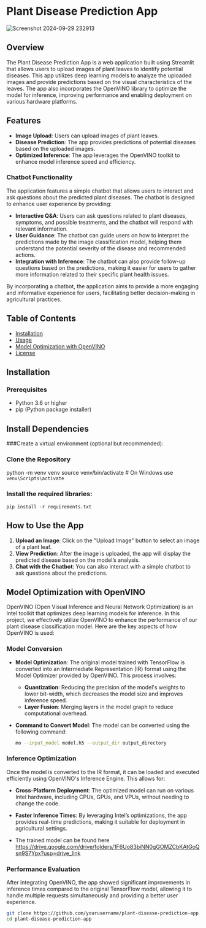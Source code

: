 # Plant Disease Prediction App

![Screenshot 2024-09-29 232913](https://github.com/user-attachments/assets/b9d2637c-347c-4ce8-a589-933c62e25c8b)

## Overview

The Plant Disease Prediction App is a web application built using Streamlit that allows users to upload images of plant leaves to identify potential diseases. This app utilizes deep learning models to analyze the uploaded images and provide predictions based on the visual characteristics of the leaves. The app also incorporates the OpenVINO library to optimize the model for inference, improving performance and enabling deployment on various hardware platforms.

## Features

- **Image Upload**: Users can upload images of plant leaves.
- **Disease Prediction**: The app provides predictions of potential diseases based on the uploaded images.
- **Optimized Inference**: The app leverages the OpenVINO toolkit to enhance model inference speed and efficiency.

### Chatbot Functionality

The application features a simple chatbot that allows users to interact and ask questions about the predicted plant diseases. The chatbot is designed to enhance user experience by providing:

- **Interactive Q&A**: Users can ask questions related to plant diseases, symptoms, and possible treatments, and the chatbot will respond with relevant information.
- **User Guidance**: The chatbot can guide users on how to interpret the predictions made by the image classification model, helping them understand the potential severity of the disease and recommended actions.
- **Integration with Inference**: The chatbot can also provide follow-up questions based on the predictions, making it easier for users to gather more information related to their specific plant health issues.

By incorporating a chatbot, the application aims to provide a more engaging and informative experience for users, facilitating better decision-making in agricultural practices.


## Table of Contents

- [Installation](#installation)
- [Usage](#usage)
- [Model Optimization with OpenVINO](#model-optimization-with-openvino)
- [License](#license)

## Installation

### Prerequisites

- Python 3.6 or higher
- pip (Python package installer)

## Install Dependencies
###Create a virtual environment (optional but recommended):

### Clone the Repository
python -m venv venv
source venv/bin/activate  # On Windows use `venv\Scripts\activate`

### Install the required libraries:
`pip install -r requirements.txt`

## How to Use the App

1. **Upload an Image**: Click on the "Upload Image" button to select an image of a plant leaf.
2. **View Prediction**: After the image is uploaded, the app will display the predicted disease based on the model’s analysis.
3. **Chat with the Chatbot**: You can also interact with a simple chatbot to ask questions about the predictions.

## Model Optimization with OpenVINO

OpenVINO (Open Visual Inference and Neural Network Optimization) is an Intel toolkit that optimizes deep learning models for inference. In this project, we effectively utilize OpenVINO to enhance the performance of our plant disease classification model. Here are the key aspects of how OpenVINO is used:

### Model Conversion

- **Model Optimization**: The original model trained with TensorFlow is converted into an Intermediate Representation (IR) format using the Model Optimizer provided by OpenVINO. This process involves:
  - **Quantization**: Reducing the precision of the model's weights to lower bit-width, which decreases the model size and improves inference speed.
  - **Layer Fusion**: Merging layers in the model graph to reduce computational overhead.

- **Command to Convert Model**: The model can be converted using the following command:
  ```bash
  mo --input_model model.h5 --output_dir output_directory

### Inference Optimization

Once the model is converted to the IR format, it can be loaded and executed efficiently using OpenVINO's Inference Engine. This allows for:

- **Cross-Platform Deployment**: The optimized model can run on various Intel hardware, including CPUs, GPUs, and VPUs, without needing to change the code.
- **Faster Inference Times**: By leveraging Intel’s optimizations, the app provides real-time predictions, making it suitable for deployment in agricultural settings.

- The trained model can be found here https://drive.google.com/drive/folders/1F6Uo83biNN0gGOMZCbKAtGoQsn9S7Ypx?usp=drive_link

### Performance Evaluation

After integrating OpenVINO, the app showed significant improvements in inference times compared to the original TensorFlow model, allowing it to handle multiple requests simultaneously and providing a better user experience.

```bash
git clone https://github.com/yourusername/plant-disease-prediction-app.git
cd plant-disease-prediction-app



